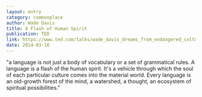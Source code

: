 ```yaml
---
layout: entry
category: commonplace
author: Wade Davis
title: A Flash of Human Spirit
publication: TED
link: https://www.ted.com/talks/wade_davis_dreams_from_endangered_cultures/transcript?language=en
date: 2014-03-10
---
```


"a language is not just a body of vocabulary or a set of grammatical rules. A language is a flash of the human spirit. It's a vehicle through which the soul of each particular culture comes into the material world. Every language is an old-growth forest of the mind, a watershed, a thought, an ecosystem of spiritual possibilities."
